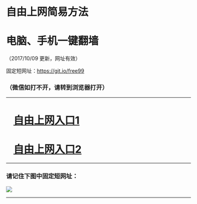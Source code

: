 ﻿# 自由上网简易方法

# 电脑、手机一键翻墙

（2017/10/09 更新，网址有效）

固定短网址：https://git.io/free99

### （微信如打不开，请转到浏览器打开）


***





# &nbsp;&nbsp; <a href="http://ft934032036.fwq-tz-1001.info/fwqtz01.html?t=100900130449 " target="_blank">自由上网入口1</a>
# &nbsp;&nbsp; <a href="http://ft217530082.fwq-tz-1002.info/fwqtz02.html?t=100900120534 " target="_blank">自由上网入口2</a>
***

### 请记住下图中固定短网址：

<img src="https://s3-us-west-2.amazonaws.com/fwq-1001/yjfq-20170905okok.png" /> 


***

